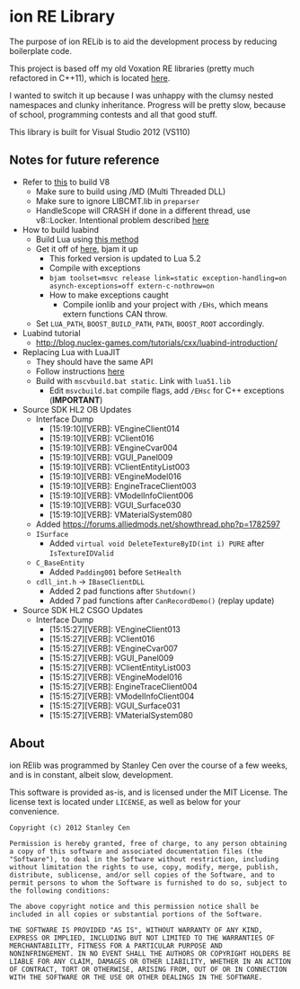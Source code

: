 ion RE Library
==============

The purpose of ion RELib is to aid the development process by reducing boilerplate code.

This project is based off my old Voxation RE libraries (pretty much refactored in C++11), which is located [here](http://github.com/scen/Voxation).

I wanted to switch it up because I was unhappy with the clumsy nested namespaces and clunky inheritance. Progress will be pretty slow, because of school, programming contests and all that good stuff.

This library is built for Visual Studio 2012 (VS110)

Notes for future reference
--------------------------

* Refer to [this](http://code.google.com/p/v8/wiki/BuildingWithGYP) to build V8
    * Make sure to build using /MD (Multi Threaded DLL)
	* Make sure to ignore LIBCMT.lib in `preparser`
	* HandleScope will CRASH if done in a different thread, use v8::Locker. Intentional problem described [here](https://groups.google.com/forum/?fromgroups=#!topic/v8-users/FXpeTYuAqKI)
* How to build luabind
    * Build Lua using [this method](http://stackoverflow.com/questions/6321927/compiling-lua-5-2-alpha-under-vs2010)
    * Get it off of [here](github.com/scen/luabind), bjam it up
        * This forked version is updated to Lua 5.2
		* Compile with exceptions
        * `bjam toolset=msvc release link=static exception-handling=on asynch-exceptions=off extern-c-nothrow=on`
		* How to make exceptions caught
			* Compile ionlib and your project with `/EHs`, which means extern functions CAN throw.
    * Set `LUA_PATH`, `BOOST_BUILD_PATH`, `PATH`, `BOOST_ROOT` accordingly.
* Luabind tutorial
    * http://blog.nuclex-games.com/tutorials/cxx/luabind-introduction/
* Replacing Lua with LuaJIT
	* They should have the same API
	* Follow instructions [here](http://luajit.org/install.html)
	* Build with `mscvbuild.bat static`. Link with `lua51.lib`
		* Edit `msvcbuild.bat` compile flags, add `/EHsc` for C++ exceptions (**IMPORTANT**)
* Source SDK HL2 OB Updates
	* Interface Dump
		* [15:19:10][VERB]:	VEngineClient014
		* [15:19:10][VERB]:	VClient016
		* [15:19:10][VERB]:	VEngineCvar004
		* [15:19:10][VERB]:	VGUI_Panel009
		* [15:19:10][VERB]:	VClientEntityList003
		* [15:19:10][VERB]:	VEngineModel016
		* [15:19:10][VERB]:	EngineTraceClient003
		* [15:19:10][VERB]:	VModelInfoClient006
		* [15:19:10][VERB]:	VGUI_Surface030
		* [15:19:10][VERB]:	VMaterialSystem080
	* Added https://forums.alliedmods.net/showthread.php?p=1782597
	* `ISurface`
		* Added `virtual void DeleteTextureByID(int i) PURE` after `IsTextureIDValid`
	* `C_BaseEntity`
		* Added `Padding001` before `SetHealth`
	* `cdll_int.h` -> `IBaseClientDLL`
		* Added 2 pad functions after `Shutdown()`
		* Added 7 pad functions after `CanRecordDemo()` (replay update)
* Source SDK HL2 CSGO Updates
	* Interface Dump
		* [15:15:27][VERB]:	VEngineClient013
		* [15:15:27][VERB]:	VClient016
		* [15:15:27][VERB]:	VEngineCvar007
		* [15:15:27][VERB]:	VGUI_Panel009
		* [15:15:27][VERB]:	VClientEntityList003
		* [15:15:27][VERB]:	VEngineModel016
		* [15:15:27][VERB]:	EngineTraceClient004
		* [15:15:27][VERB]:	VModelInfoClient004
		* [15:15:27][VERB]:	VGUI_Surface031
		* [15:15:27][VERB]:	VMaterialSystem080



About
-----

ion RElib was programmed by Stanley Cen over the course of a few weeks, and is in constant, albeit slow, development.

This software is provided as-is, and is licensed under the MIT License. The license text is located under `LICENSE`, as well as below for your convenience.

    Copyright (c) 2012 Stanley Cen
    
    Permission is hereby granted, free of charge, to any person obtaining
    a copy of this software and associated documentation files (the
    "Software"), to deal in the Software without restriction, including
    without limitation the rights to use, copy, modify, merge, publish,
    distribute, sublicense, and/or sell copies of the Software, and to
    permit persons to whom the Software is furnished to do so, subject to
    the following conditions:
    
    The above copyright notice and this permission notice shall be
    included in all copies or substantial portions of the Software.
    
    THE SOFTWARE IS PROVIDED "AS IS", WITHOUT WARRANTY OF ANY KIND,
    EXPRESS OR IMPLIED, INCLUDING BUT NOT LIMITED TO THE WARRANTIES OF
    MERCHANTABILITY, FITNESS FOR A PARTICULAR PURPOSE AND
    NONINFRINGEMENT. IN NO EVENT SHALL THE AUTHORS OR COPYRIGHT HOLDERS BE
    LIABLE FOR ANY CLAIM, DAMAGES OR OTHER LIABILITY, WHETHER IN AN ACTION
    OF CONTRACT, TORT OR OTHERWISE, ARISING FROM, OUT OF OR IN CONNECTION
    WITH THE SOFTWARE OR THE USE OR OTHER DEALINGS IN THE SOFTWARE.